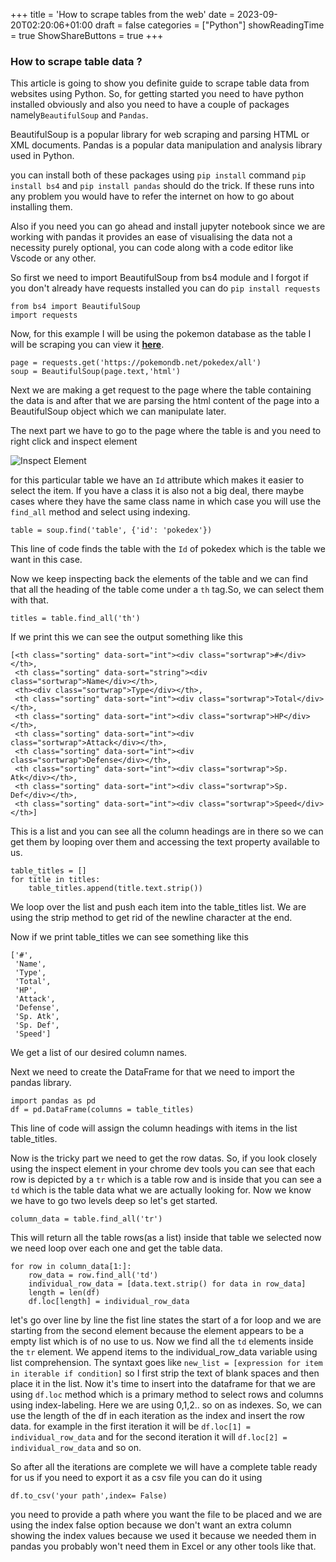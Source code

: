 +++
title = 'How to scrape tables from the web'
date = 2023-09-20T02:20:06+01:00
draft = false
categories = ["Python"]
showReadingTime = true
ShowShareButtons = true
+++

### How to scrape table data ?

This article is going to show you definite guide to scrape table data from websites using Python. So, for getting started you need to have python installed obviously and also you need to have a couple of packages namely`BeautifulSoup` and `Pandas`.

BeautifulSoup is a popular library for web scraping and parsing HTML or XML documents.
Pandas is a popular data manipulation and analysis library used in Python.

you can install both of these packages using `pip install` command `pip install bs4` and `pip install pandas` should do the trick. If these runs into any problem you would have to refer the internet on how to go about installing them.

Also if you need you can go ahead and install jupyter notebook since we are working with pandas it provides an ease of visualising the data not a necessity purely optional, you can code along with a code editor like Vscode or any other.

So first we need to import BeautifulSoup from bs4 module and I forgot if you don't already have requests installed you can do `pip install requests`

```
from bs4 import BeautifulSoup
import requests

```

Now, for this example I will be using the pokemon database as the table I will be scraping you can view it [**here**](https://pokemondb.net/pokedex/all).

```
page = requests.get('https://pokemondb.net/pokedex/all')
soup = BeautifulSoup(page.text,'html')

```

Next we are making a get request to the page where the table containing the data is and after that we are parsing the html content of the page into a BeautifulSoup object which we can manipulate later.

The next part we have to go to the page where the table is and you need to right click and inspect element

![Inspect Element](/img/webscraper.png)

for this particular table we have an `Id` attribute which makes it easier to select the item. If you have a class it is also not a big deal, there maybe cases where they have the same class name in which case you will use the `find_all` method and select using indexing.

`table = soup.find('table', {'id': 'pokedex'})`

This line of code finds the table with the `Id` of pokedex which is the table we want in this case.

Now we keep inspecting back the elements of the table and we can find that all the heading of the table come under a `th` tag.So, we can select them with that.

`titles = table.find_all('th')`

If we print this we can see the output something like this

```
[<th class="sorting" data-sort="int"><div class="sortwrap">#</div></th>,
 <th class="sorting" data-sort="string"><div class="sortwrap">Name</div></th>,
 <th><div class="sortwrap">Type</div></th>,
 <th class="sorting" data-sort="int"><div class="sortwrap">Total</div></th>,
 <th class="sorting" data-sort="int"><div class="sortwrap">HP</div></th>,
 <th class="sorting" data-sort="int"><div class="sortwrap">Attack</div></th>,
 <th class="sorting" data-sort="int"><div class="sortwrap">Defense</div></th>,
 <th class="sorting" data-sort="int"><div class="sortwrap">Sp. Atk</div></th>,
 <th class="sorting" data-sort="int"><div class="sortwrap">Sp. Def</div></th>,
 <th class="sorting" data-sort="int"><div class="sortwrap">Speed</div></th>]

```

This is a list and you can see all the column headings are in there so we can get them by looping over them and accessing the text property available to us.

```
table_titles = []
for title in titles:
    table_titles.append(title.text.strip())

```

We loop over the list and push each item into the table_titles list. We are using the strip method to get rid of the newline character at the end.

Now if we print table_titles we can see something like this

```
['#',
 'Name',
 'Type',
 'Total',
 'HP',
 'Attack',
 'Defense',
 'Sp. Atk',
 'Sp. Def',
 'Speed']

```

We get a list of our desired column names.

Next we need to create the DataFrame for that we need to import the pandas library.

```
import pandas as pd
df = pd.DataFrame(columns = table_titles)

```

This line of code will assign the column headings with items in the list table_titles.

Now is the tricky part we need to get the row datas. So, if you look closely using the inspect element in your chrome dev tools you can see that each row is depicted by a `tr` which is a table row and is inside that you can see a `td` which is the table data what we are actually looking for. Now we know we have to go two levels deep so let's get started.

`column_data = table.find_all('tr')`

This will return all the table rows(as a list) inside that table we selected now we need loop over each one and get the table data.

```
for row in column_data[1:]:
    row_data = row.find_all('td')
    individual_row_data = [data.text.strip() for data in row_data]
    length = len(df)
    df.loc[length] = individual_row_data

```

let's go over line by line the fist line states the start of a for loop and we are starting from the second element because the element appears to be a empty list which is of no use to us.
Now we find all the `td` elements inside the `tr` element.
We append items to the individual_row_data variable using list comprehension. The syntaxt goes like `new_list = [expression for item in iterable if condition]` so I first strip the text of blank spaces and then place it in the list.
Now it's time to insert into the dataframe for that we are using `df.loc` method which is a primary method to select rows and columns using index-labeling. Here we are using 0,1,2.. so on as indexes. So, we can use the length of the df in each iteration as the index and insert the row data. for example in the first iteration it will be `df.loc[1] = individual_row_data` and for the second iteration it will `df.loc[2] = individual_row_data` and so on.

So after all the iterations are complete we will have a complete table ready for us if you need to export it as a csv file you can do it using

`df.to_csv('your path',index= False)`

you need to provide a path where you want the file to be placed and we are using the index false option because we don't want an extra column showing the index values because we used it because we needed them in pandas you probably won't need them in Excel or any other tools like that.
